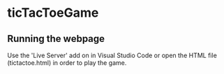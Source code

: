 # ticTacToeGame

## Running the webpage

Use the 'Live Server' add on in Visual Studio Code or open the HTML file (tictactoe.html) in order to play the game.
